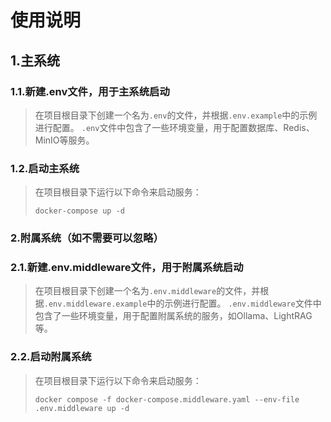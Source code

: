 
# 使用说明

## 1.主系统
### 1.1.新建.env文件，用于主系统启动
> 在项目根目录下创建一个名为`.env`的文件，并根据`.env.example`中的示例进行配置。
> `.env`文件中包含了一些环境变量，用于配置数据库、Redis、MinIO等服务。

### 1.2.启动主系统
> 在项目根目录下运行以下命令来启动服务：
> ```
> docker-compose up -d
> ```

### 2.附属系统（如不需要可以忽略）
### 2.1.新建.env.middleware文件，用于附属系统启动
> 在项目根目录下创建一个名为`.env.middleware`的文件，并根据`.env.middleware.example`中的示例进行配置。
> `.env.middleware`文件中包含了一些环境变量，用于配置附属系统的服务，如Ollama、LightRAG等。

### 2.2.启动附属系统
> 在项目根目录下运行以下命令来启动服务：
> ```
> docker compose -f docker-compose.middleware.yaml --env-file .env.middleware up -d
> ```

